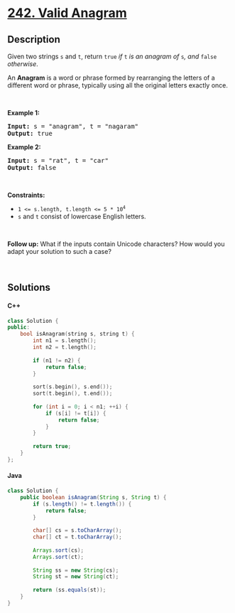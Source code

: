 # [242. Valid Anagram](https://leetcode.com/problems/valid-anagram)

## Description

<p>Given two strings <code>s</code> and <code>t</code>, return <code>true</code> <em>if</em> <code>t</code> <em>is an anagram of</em> <code>s</code><em>, and</em> <code>false</code> <em>otherwise</em>.</p>

<p>An <strong>Anagram</strong> is a word or phrase formed by rearranging the letters of a different word or phrase, typically using all the original letters exactly once.</p>

<p>&nbsp;</p>
<p><strong class="example">Example 1:</strong></p>
<pre><strong>Input:</strong> s = "anagram", t = "nagaram"
<strong>Output:</strong> true
</pre><p><strong class="example">Example 2:</strong></p>
<pre><strong>Input:</strong> s = "rat", t = "car"
<strong>Output:</strong> false
</pre>
<p>&nbsp;</p>
<p><strong>Constraints:</strong></p>

<ul>
    <li><code>1 &lt;= s.length, t.length &lt;= 5 * 10<sup>4</sup></code></li>
    <li><code>s</code> and <code>t</code> consist of lowercase English letters.</li>
</ul>

<p>&nbsp;</p>
<p><strong>Follow up:</strong> What if the inputs contain Unicode characters? How would you adapt your solution to such a case?</p>
<p>&nbsp;</p>

## Solutions

<!-- tabs:start -->

#### C++

```cpp
class Solution {
public:
    bool isAnagram(string s, string t) {
        int n1 = s.length();
        int n2 = t.length();
        
        if (n1 != n2) {
            return false;
        }
        
        sort(s.begin(), s.end());
        sort(t.begin(), t.end());
        
        for (int i = 0; i < n1; ++i) {
            if (s[i] != t[i]) {
                return false;
            }
        }
        
        return true;
    }
};
```

#### Java

```java
class Solution {
    public boolean isAnagram(String s, String t) {
        if (s.length() != t.length()) {
            return false;
        }
        
        char[] cs = s.toCharArray();
        char[] ct = t.toCharArray();
        
        Arrays.sort(cs);
        Arrays.sort(ct);
        
        String ss = new String(cs);
        String st = new String(ct);
        
        return (ss.equals(st));
    }
}
```

<!-- tabs:end -->